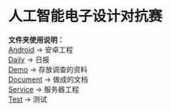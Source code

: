 # 人工智能电子设计对抗赛

**文件夹使用说明：**
<br/>[Android](https://github.com/cnwutianhao/AIED/tree/main/Android) -> 安卓工程
<br/>[Daily](https://github.com/cnwutianhao/AIED/tree/main/Daily) -> 日报
<br/>[Demo](https://github.com/cnwutianhao/AIED/tree/main/Demo) -> 存放调查的资料
<br/>[Document](https://github.com/cnwutianhao/AIED/tree/main/Document) -> 做成的文档
<br/>[Service](https://github.com/cnwutianhao/AIED/tree/main/Service) -> 服务器工程
<br/>[Test](https://github.com/cnwutianhao/AIED/tree/main/Test) -> 测试
